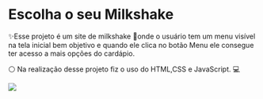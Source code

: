 <h1>Escolha o seu Milkshake</h1>
 
<p>✨Esse projeto é um site de milkshake 🥤onde o usuário tem um menu visível na tela inicial bem objetivo e quando ele clica no botão Menu ele consegue ter acesso a mais opções do cardápio.

⚪️ Na realização desse projeto fiz o uso do HTML,CSS e JavaScript. 💻</p>

<img src="https://github.com/stefanieSilvaOliveira/Projeto-restaurante-milkshake/assets/118211028/f0b72c08-35f1-427d-9f47-692510da5169">
